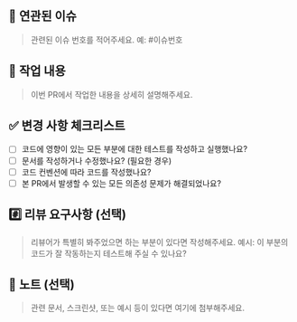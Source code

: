 ## 📌 연관된 이슈

> 관련된 이슈 번호를 적어주세요. 예: #이슈번호

## 🚀 작업 내용

> 이번 PR에서 작업한 내용을 상세히 설명해주세요.

## ✅ 변경 사항 체크리스트

- [ ] 코드에 영향이 있는 모든 부분에 대한 테스트를 작성하고 실행했나요?
- [ ] 문서를 작성하거나 수정했나요? (필요한 경우)
- [ ] 코드 컨벤션에 따라 코드를 작성했나요?
- [ ] 본 PR에서 발생할 수 있는 모든 의존성 문제가 해결되었나요?

## #️⃣ 리뷰 요구사항 (선택)

> 리뷰어가 특별히 봐주었으면 하는 부분이 있다면 작성해주세요.
> 예시: 이 부분의 코드가 잘 작동하는지 테스트해 주실 수 있나요?

## 📢 노트 (선택)

> 관련 문서, 스크린샷, 또는 예시 등이 있다면 여기에 첨부해주세요.
